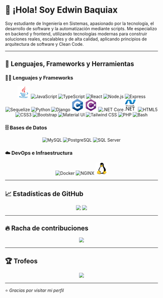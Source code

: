 # 👋 ¡Hola! Soy Edwin Baquiax

Soy estudiante de Ingeniería en Sistemas, apasionado por la tecnología, el desarrollo de software y la automatización mediante scripts. Me especializo en backend y frontend, utilizando tecnologías modernas para construir soluciones reales, escalables y de alta calidad, aplicando principios de arquitectura de software y Clean Code.

---

## 🧰 Lenguajes, Frameworks y Herramientas

### 👨‍💻 Lenguajes y Frameworks

<p align="center">
  <img src="https://raw.githubusercontent.com/devicons/devicon/master/icons/java/java-original.svg" width="40" alt="Java"/>
  <!--<img src="https://cdn.jsdelivr.net/gh/devicons/devicon/icons/spring/spring-original.svg" width="40" alt="Spring Boot"/> -->
  <img src="https://cdn.jsdelivr.net/gh/devicons/devicon/icons/javascript/javascript-original.svg" width="40" alt="JavaScript"/>
  <img src="https://cdn.jsdelivr.net/gh/devicons/devicon/icons/typescript/typescript-original.svg" width="40" alt="TypeScript"/>
  <img src="https://cdn.jsdelivr.net/gh/devicons/devicon/icons/react/react-original.svg" width="40" alt="React"/>
  <img src="https://cdn.jsdelivr.net/gh/devicons/devicon/icons/nodejs/nodejs-original.svg" width="40" alt="Node.js"/>
  <img src="https://cdn.jsdelivr.net/gh/devicons/devicon/icons/express/express-original.svg" width="40" alt="Express"/>
  <img src="https://cdn.jsdelivr.net/gh/devicons/devicon/icons/sequelize/sequelize-original.svg" width="40" alt="Sequelize"/>
  <img src="https://cdn.jsdelivr.net/gh/devicons/devicon/icons/python/python-original.svg" width="40" alt="Python"/>
  <img src="https://cdn.jsdelivr.net/gh/devicons/devicon/icons/django/django-plain.svg" width="40" alt="Django"/>
  <img src="https://raw.githubusercontent.com/devicons/devicon/master/icons/cplusplus/cplusplus-original.svg" width="40" alt="C++"/>
  <img src="https://raw.githubusercontent.com/devicons/devicon/master/icons/csharp/csharp-original.svg" width="40" alt="C#"/>
  <img src="https://www.muylinux.com/wp-content/uploads/2019/09/NETCore.png" width="40" alt=".NET Core"/>
  <img src="https://raw.githubusercontent.com/devicons/devicon/master/icons/dot-net/dot-net-original-wordmark.svg" width="40" alt=".NET"/>
  <img src="https://cdn.jsdelivr.net/gh/devicons/devicon/icons/html5/html5-original.svg" width="40" alt="HTML5"/>
  <img src="https://cdn.jsdelivr.net/gh/devicons/devicon/icons/css3/css3-original.svg" width="40" alt="CSS3"/>
  <img src="https://cdn.jsdelivr.net/gh/devicons/devicon/icons/bootstrap/bootstrap-original.svg" width="40" alt="Bootstrap"/>
  <img src="https://cdn.jsdelivr.net/gh/devicons/devicon/icons/materialui/materialui-original.svg" width="40" alt="Material UI"/>
  <img src="https://img.icons8.com/color/512/tailwindcss.png" width="40" alt="Tailwind CSS"/>
  <img src="https://cdn.jsdelivr.net/gh/devicons/devicon/icons/php/php-original.svg" width="40" alt="PHP"/>
  <img src="https://cdn.jsdelivr.net/gh/devicons/devicon/icons/bash/bash-original.svg" width="40" alt="Bash"/>
</p>

### 🗄️ Bases de Datos

<p align="center">
  <img src="https://cdn.jsdelivr.net/gh/devicons/devicon/icons/mysql/mysql-original.svg" width="40" alt="MySQL"/>
  <img src="https://cdn.jsdelivr.net/gh/devicons/devicon/icons/postgresql/postgresql-original.svg" width="40" alt="PostgreSQL"/>
  <!-- <img src="https://raw.githubusercontent.com/devicons/devicon/master/icons/mongodb/mongodb-original-wordmark.svg" width="40" alt="MongoDB"/> -->
  <img src="https://camo.githubusercontent.com/29dde2a136637475ff7726f780237361f2f1915e8e37b67fadb0b2eb5af21478/68747470733a2f2f7777772e7376677265706f2e636f6d2f73686f772f3330333232392f6d6963726f736f66742d73716c2d7365727665722d6c6f676f2e737667" width="40" alt="SQL Server"/>
</p>

### ☁️ DevOps e Infraestructura

<p align="center">
  <img src="https://cdn.jsdelivr.net/gh/devicons/devicon/icons/docker/docker-original.svg" width="40" alt="Docker"/>
  <!-- <img src="https://cdn.jsdelivr.net/gh/devicons/devicon/icons/kubernetes/kubernetes-plain.svg" width="40" alt="Kubernetes"/> -->
  <img src="https://cdn.jsdelivr.net/gh/devicons/devicon/icons/nginx/nginx-original.svg" width="40" alt="NGINX"/>
  <img src="https://raw.githubusercontent.com/devicons/devicon/master/icons/linux/linux-original.svg" width="40" alt="Linux"/>
</p>

---

## 📈 Estadísticas de GitHub

<p align="center">
  <img height="170" src="https://github-readme-stats.vercel.app/api?username=SEdwinFBI&show_icons=true&theme=radical&count_private=true" />
  <img height="170" src="https://github-readme-stats.vercel.app/api/top-langs/?username=SEdwinFBI&layout=compact&theme=radical&hide=html" />
</p>

---

## 🔥 Racha de contribuciones

<p align="center">
  <img src="https://streak-stats.demolab.com?user=SEdwinFBI&theme=radical&date_format=M%20j%5B%2C%20Y%5D" />
</p>

---

## 🏆 Trofeos

<p align="center">
  <img src="https://github-profile-trophy.vercel.app/?username=SEdwinFBI&theme=onedark&no-frame=true&margin-w=5" />
</p>

---

⭐️ *Gracias por visitar mi perfil*  
